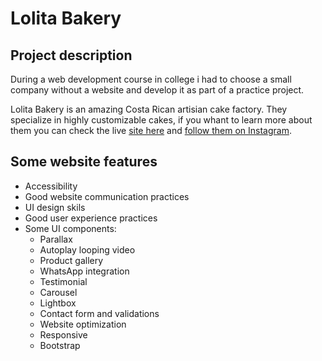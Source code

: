 # Lolita Bakery

## Project description

 During a web development course in college i had to choose a small company without a website and develop it  as part of a practice project.

 Lolita Bakery is an amazing Costa Rican artisian cake factory. They specialize in highly customizable cakes, if you whant to learn more about them you can check the live [site here](https://priceratops05.github.io/lolita-bakery/) and [follow them on Instagram](https://www.instagram.com/lolitabakerycr/).

 ## Some website features

 - Accessibility
 - Good website communication practices
 - UI design skils
 - Good user experience practices
 - Some UI components:
    - Parallax
    - Autoplay looping video
    - Product gallery
    - WhatsApp integration 
    - Testimonial
    - Carousel
    - Lightbox 
    - Contact form and validations 
    - Website optimization
    - Responsive
    - Bootstrap
